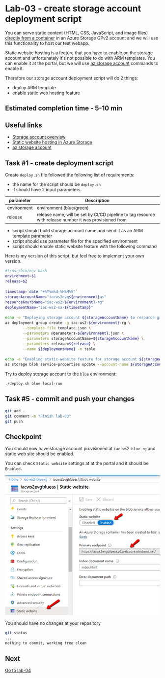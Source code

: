 # Lab-03 - create storage account deployment script

You can serve static content (HTML, CSS, JavaScript, and image files) [directly from a container](https://docs.microsoft.com/en-us/azure/storage/blobs/storage-blob-static-website) in an Azure Storage GPv2 account and we will use this functionality to host our test webapp.

Static website hosting is a feature that you have to enable on the storage account and unfortunately it's not possible to do with ARM templates. You can enable it at the portal, but we will use [az storage account](https://docs.microsoft.com/en-us/cli/azure/storage/account?view=azure-cli-latest) commands to enable it.

Therefore our storage account deployment script will do 2 things:

* deploy ARM template
* enable static web hosting feature

## Estimated completion time - 5-10 min

## Useful links

* [Storage account overview](https://docs.microsoft.com/en-us/azure/storage/common/storage-account-overview)
* [Static website hosting in Azure Storage](https://docs.microsoft.com/en-us/azure/storage/blobs/storage-blob-static-website)
* [az storage account](https://docs.microsoft.com/en-us/cli/azure/storage/account?view=azure-cli-latest)

## Task #1 - create deployment script

Create `deploy.sh` file followed the following list of requirements:

* the name for the script should be `deploy.sh`
* if should have 2 input parameters

| parameter  | Description |
|---|---|
| environment | environment (blue/green) |
| release | release name, will be set by CI/CD pipeline to tag resource with release number it was provisioned from |

* script should build storage account name and send it as an ARM template parameter
* script should use parameter file for the specified environment
* script should enable static website feature with the following command

Here is my version of this script, but feel free to implement your own version.

```bash
#!/usr/bin/env bash
environment=$1
release=$2

timestamp=`date "+%Y%m%d-%H%M%S"`
storageAccountName="iacws2evg${environment}as"
resourceGourpName="iac-ws2-${environment}-rg"
deploymentName="iac-ws2-sa-${timestamp}"

echo -e "Deploying storage account ${storageAccountName} to resource group ${resourceGourpName}"
az deployment group create -g iac-ws2-${environment}-rg \
        --template-file template.json \
        --parameters @parameters-${environment}.json \
        --parameters storageAccountName=${storageAccountName} \
        --parameters release=${release} \
        --name ${deploymentName} -o table

echo -e "Enabling static-website feature for storage account ${storageAccountName}"
az storage blob service-properties update --account-name ${storageAccountName} --static-website  --index-document index.html
```

Try to deploy storage account to the `blue` environment:

```bash
./deploy.sh blue local-run
```

## Task #5 - commit and push your changes

```bash
git add .
git comment -m "Finish lab-03"
git push
```

## Checkpoint

You should now have storage account provisioned at `iac-ws2-blue-rg` and static web site should be enabled.

You can check `Static website` settings at at the portal and it should be `Enabled`.

![img](images/sa-static-web.png)

You should have no changes at your repository

```bash
git status
...
nothing to commit, working tree clean
```

## Next

[Go to lab-04](../lab-04/readme.md)